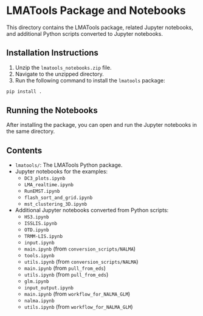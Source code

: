 
# LMATools Package and Notebooks

This directory contains the LMATools package, related Jupyter notebooks, and additional Python scripts converted to Jupyter notebooks.

## Installation Instructions

1. Unzip the `lmatools_notebooks.zip` file.
2. Navigate to the unzipped directory.
3. Run the following command to install the `lmatools` package:

```bash
pip install .
```

## Running the Notebooks

After installing the package, you can open and run the Jupyter notebooks in the same directory.

## Contents

- `lmatools/`: The LMATools Python package.
- Jupyter notebooks for the examples:
  - `DC3_plots.ipynb`
  - `LMA_realtime.ipynb`
  - `RunEMST.ipynb`
  - `flash_sort_and_grid.ipynb`
  - `mst_clustering_3D.ipynb`
- Additional Jupyter notebooks converted from Python scripts:
  - `HS3.ipynb`
  - `ISSLIS.ipynb`
  - `OTD.ipynb`
  - `TRMM-LIS.ipynb`
  - `input.ipynb`
  - `main.ipynb` (from `conversion_scripts/NALMA`)
  - `tools.ipynb`
  - `utils.ipynb` (from `conversion_scripts/NALMA`)
  - `main.ipynb` (from `pull_from_eds`)
  - `utils.ipynb` (from `pull_from_eds`)
  - `glm.ipynb`
  - `input_output.ipynb`
  - `main.ipynb` (from `workflow_for_NALMA_GLM`)
  - `nalma.ipynb`
  - `utils.ipynb` (from `workflow_for_NALMA_GLM`)
